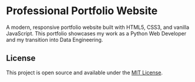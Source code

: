 # Professional Portfolio Website

A modern, responsive portfolio website built with HTML5, CSS3, and vanilla JavaScript. This portfolio showcases my work as a Python Web Developer and my transition into Data Engineering.

## License

This project is open source and available under the [MIT License](LICENSE).
